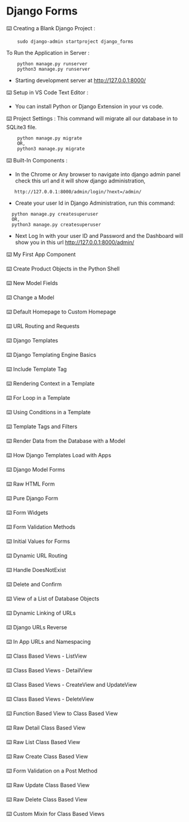 # Django Forms


⌨️  Creating a Blank Django Project :
```
    sudo django-admin startproject django_forms
```
To Run the Application in Server :
```
    python manage.py runserver
    python3 manage.py runserver
```
 * Starting development server at http://127.0.0.1:8000/

⌨️  Setup in VS Code Text Editor :
 * You can install Python or Django Extension in your vs code.

⌨️  Project Settings :
This command will migrate all our database in to SQLite3 file.
```
    python manage.py migrate
    OR,
    python3 manage.py migrate
```

⌨️  Built-In Components :
 * In the Chrome or Any browser to navigate into django admin panel check this url and it will show django administration,
```
   http://127.0.0.1:8000/admin/login/?next=/admin/
```
 * Create your user Id in Django Administration, run this command:
```
  python manage.py createsuperuser
  OR,
  python3 manage.py createsuperuser
```
 * Next Log In with your user ID and Password and the Dashboard will show you in this url http://127.0.0.1:8000/admin/
 
⌨️  My First App Component

⌨️  Create Product Objects in the Python Shell

⌨️  New Model Fields

⌨️  Change a Model

⌨️  Default Homepage to Custom Homepage

⌨️  URL Routing and Requests

⌨️  Django Templates

⌨️  Django Templating Engine Basics

⌨️  Include Template Tag

⌨️  Rendering Context in a Template

⌨️  For Loop in a Template

⌨️  Using Conditions in a Template

⌨️  Template Tags and Filters

⌨️  Render Data from the Database with a Model

⌨️  How Django Templates Load with Apps

⌨️  Django Model Forms

⌨️  Raw HTML Form

⌨️  Pure Django Form

⌨️  Form Widgets

⌨️  Form Validation Methods

⌨️  Initial Values for Forms

⌨️  Dynamic URL Routing

⌨️  Handle DoesNotExist

⌨️  Delete and Confirm

⌨️  View of a List of Database Objects

⌨️  Dynamic Linking of URLs

⌨️  Django URLs Reverse

⌨️  In App URLs and Namespacing

⌨️  Class Based Views - ListView

⌨️  Class Based Views - DetailView

⌨️  Class Based Views - CreateView and UpdateView

⌨️  Class Based Views - DeleteView

⌨️  Function Based View to Class Based View

⌨️  Raw Detail Class Based View

⌨️  Raw List Class Based View

⌨️  Raw Create Class Based View

⌨️  Form Validation on a Post Method

⌨️  Raw Update Class Based View

⌨️  Raw Delete Class Based View

⌨️  Custom Mixin for Class Based Views

